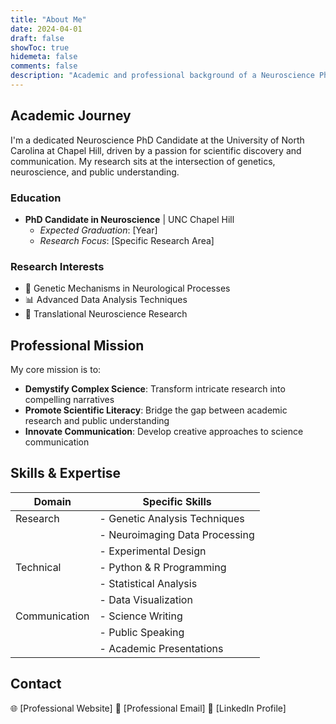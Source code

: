 ```yaml
---
title: "About Me"
date: 2024-04-01
draft: false
showToc: true
hidemeta: false
comments: false
description: "Academic and professional background of a Neuroscience PhD Candidate"
---
```


## Academic Journey

I'm a dedicated Neuroscience PhD Candidate at the University of North Carolina at Chapel Hill, driven by a passion for scientific discovery and communication. My research sits at the intersection of genetics, neuroscience, and public understanding.

### Education

- **PhD Candidate in Neuroscience** | UNC Chapel Hill
  - *Expected Graduation*: [Year]
  - *Research Focus*: [Specific Research Area]

### Research Interests

- 🧬 Genetic Mechanisms in Neurological Processes
- 📊 Advanced Data Analysis Techniques
- 🔬 Translational Neuroscience Research

## Professional Mission

My core mission is to:

- **Demystify Complex Science**: Transform intricate research into compelling narratives
- **Promote Scientific Literacy**: Bridge the gap between academic research and public understanding
- **Innovate Communication**: Develop creative approaches to science communication

## Skills & Expertise

| Domain | Specific Skills |
|--------|----------------|
| Research | - Genetic Analysis Techniques |
|         | - Neuroimaging Data Processing |
|         | - Experimental Design |
| Technical | - Python & R Programming |
|           | - Statistical Analysis |
|           | - Data Visualization |
| Communication | - Science Writing |
|               | - Public Speaking |
|               | - Academic Presentations |

## Contact

🌐 [Professional Website]
📧 [Professional Email]
🔗 [LinkedIn Profile]